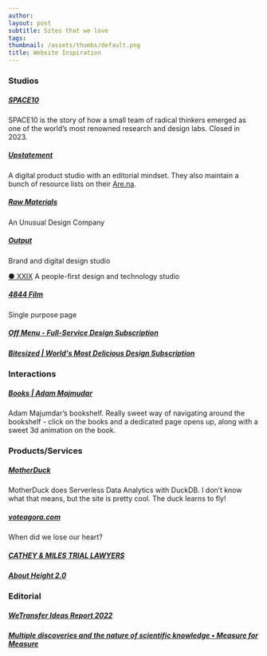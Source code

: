 ```yaml
---
author: 
layout: post
subtitle: Sites that we love
tags: 
thumbnail: /assets/thumbs/default.png
title: Website Inspiration
---
```


### Studios

##### [SPACE10](https://space10.com/)
SPACE10 is the story of how a small team of radical thinkers emerged as one of the world’s most renowned research and design labs. Closed in 2023.
##### [Upstatement](https://upstatement.com/)
A digital product studio with an editorial mindset. They also maintain a bunch of resource lists on their [Are.na](https://www.are.na/upstatement/channels).
##### [Raw Materials](https://www.therawmaterials.com/)
An Unusual Design Company
##### [Output](https://www.studio-output.com/)
Brand and digital design studio

[● XXIX](https://www.xxix.co/)
A people-first design and technology studio
##### [4844 Film](https://www.4844animation.com/)
Single purpose page
##### [Off Menu - Full-Service Design Subscription](https://offmenu.design/)

##### [Bitesized | World's Most Delicious Design Subscription](https://www.bitesized.design/)
### Interactions
##### [Books | Adam Majmudar](https://adammaj.com/books)
Adam Majumdar’s bookshelf. Really sweet way of navigating around the bookshelf - click on the books and a dedicated page opens up, along with a sweet 3d animation on the book.
### Products/Services
##### [MotherDuck](https://motherduck.com/)
MotherDuck does Serverless Data Analytics with DuckDB. I don’t know what that means, but the site is pretty cool. The duck learns to fly!
##### [voteagora.com](https://www.voteagora.com/#Home)
When did we lose our heart?
##### [CATHEY & MILES TRIAL LAWYERS](https://catheymiles.com/)

##### [About Height 2.0](https://height.app/v2)
### Editorial

##### [WeTransfer Ideas Report 2022](https://wetransfer.com/ideas-report/2022)

##### [Multiple discoveries and the nature of scientific knowledge • Measure for Measure](https://measureformeasure.co/blog/md-pt3/)